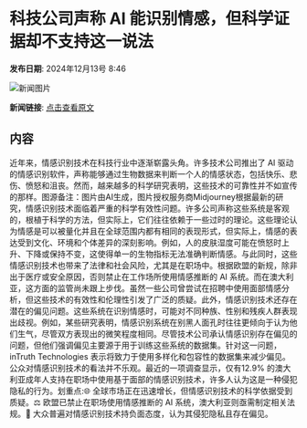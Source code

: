 # ​科技公司声称 AI 能识别情感，但科学证据却不支持这一说法

**发布日期**: 2024年12月13号 8:46

![新闻图片](https://pic.chinaz.com/picmap/202304251756303409_0.jpg)

**新闻链接**: [点击查看原文](https://www.aibase.com/zh/news/13950)

## 内容

近年来，情感识别技术在科技行业中逐渐崭露头角。许多技术公司推出了 AI 驱动的情感识别软件，声称能够通过生物数据来判断一个人的情感状态，包括快乐、悲伤、愤怒和沮丧。然而，越来越多的科学研究表明，这些技术的可靠性并不如宣传的那样。图源备注：图片由AI生成，图片授权服务商Midjourney根据最新的研究，情感识别技术面临着严重的科学有效性问题。许多公司声称这些系统是客观的，根植于科学的方法，但实际上，它们往往依赖于一些过时的理论。这些理论认为情感是可以被量化并且在全球范围内都有相同的表现形式，但实际上，情感的表达受到文化、环境和个体差异的深刻影响。例如，人的皮肤湿度可能在愤怒时上升、下降或保持不变，这使得单一的生物指标无法准确判断情感。与此同时，这些情感识别技术也带来了法律和社会风险，尤其是在职场中。根据欧盟的新规，除非出于医疗或安全原因，否则禁止在工作场所使用情感推断的 AI 系统。而在澳大利亚，这方面的监管尚未跟上步伐。虽然一些公司曾尝试在招聘中使用面部情感分析，但这些技术的有效性和伦理性引发了广泛的质疑。此外，情感识别技术还存在潜在的偏见问题。这些系统在识别情感时，可能对不同种族、性别和残疾人群表现出歧视。例如，某些研究表明，情感识别系统在别黑人面孔时往往更倾向于认为他们生气，尽管双方表现出的微笑程度相同。尽管技术公司承认情感识别存在偏见的问题，但他们强调偏见主要源于用于训练这些系统的数据集。针对这一问题，inTruth Technologies 表示将致力于使用多样化和包容性的数据集来减少偏见。公众对情感识别技术的看法并不乐观。最近的一项调查显示，仅有12.9% 的澳大利亚成年人支持在职场中使用基于面部的情感识别技术，许多人认为这是一种侵犯隐私的行为。划重点:🌐 全球市场正在迅速增长，但情感识别技术的科学依据受到质疑。⚖️ 欧盟已禁止在职场使用情感推断的 AI 系统，澳大利亚则亟需制定相关法规。🤖 大众普遍对情感识别技术持负面态度，认为其侵犯隐私且存在偏见。
